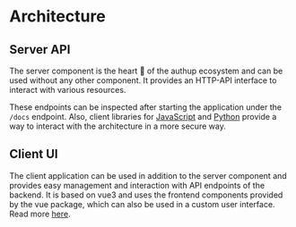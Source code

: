 # Architecture

## Server API

The server component is the heart 🧡 of the authup ecosystem and can be used without any other component.
It provides an HTTP-API interface to interact with various resources.

These endpoints can be inspected after starting the application under the `/docs` endpoint.
Also, client libraries for [JavaScript](../sdks/javascript/access/)
and [Python](../sdks/python/index) provide a way to interact with the architecture in a more secure way.

## Client UI

The client application can be used in addition to the server component and provides easy
management and interaction with API endpoints of the backend.
It is based on vue3 and uses the frontend components provided by the vue package, 
which can also be used in a custom user interface.
Read more [here](../sdks/javascript/client-web-kit/). 
